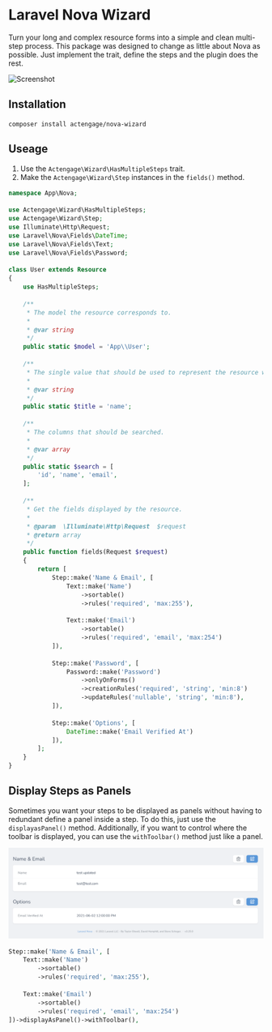 # Laravel Nova Wizard

Turn your long and complex resource forms into a simple and clean multi-step
process. This package was designed to change as little about Nova as possible.
Just implement the trait, define the steps and the plugin does the rest.

![Screenshot](./screenshot.gif?raw=true)

## Installation

```
composer install actengage/nova-wizard
```

## Useage

1. Use the `Actengage\Wizard\HasMultipleSteps` trait.
2. Make the `Actengage\Wizard\Step` instances in the `fields()` method.

``` php
namespace App\Nova;

use Actengage\Wizard\HasMultipleSteps;
use Actengage\Wizard\Step;
use Illuminate\Http\Request;
use Laravel\Nova\Fields\DateTime;
use Laravel\Nova\Fields\Text;
use Laravel\Nova\Fields\Password;

class User extends Resource
{
    use HasMultipleSteps;

    /**
     * The model the resource corresponds to.
     *
     * @var string
     */
    public static $model = 'App\\User';

    /**
     * The single value that should be used to represent the resource when being displayed.
     *
     * @var string
     */
    public static $title = 'name';

    /**
     * The columns that should be searched.
     *
     * @var array
     */
    public static $search = [
        'id', 'name', 'email',
    ];

    /**
     * Get the fields displayed by the resource.
     *
     * @param  \Illuminate\Http\Request  $request
     * @return array
     */
    public function fields(Request $request)
    {
        return [
            Step::make('Name & Email', [
                Text::make('Name')
                    ->sortable()
                    ->rules('required', 'max:255'),

                Text::make('Email')
                    ->sortable()
                    ->rules('required', 'email', 'max:254')
            ]),

            Step::make('Password', [
                Password::make('Password')
                    ->onlyOnForms()
                    ->creationRules('required', 'string', 'min:8')
                    ->updateRules('nullable', 'string', 'min:8'),
            ]),

            Step::make('Options', [
                DateTime::make('Email Verified At')
            ]),
        ];
    }
}
```

## Display Steps as Panels

Sometimes you want your steps to be displayed as panels without having to 
redundant define a panel inside a step. To do this, just use the
`displayasPanel()` method. Additionally, if you want to control where the
toolbar is displayed, you can use the `withToolbar()` method just like a panel.

![Display as panel with toolbar](./screenshot-2.png?raw=true)

``` php
Step::make('Name & Email', [
    Text::make('Name')
        ->sortable()
        ->rules('required', 'max:255'),

    Text::make('Email')
        ->sortable()
        ->rules('required', 'email', 'max:254')
])->displayAsPanel()->withToolbar(),
```